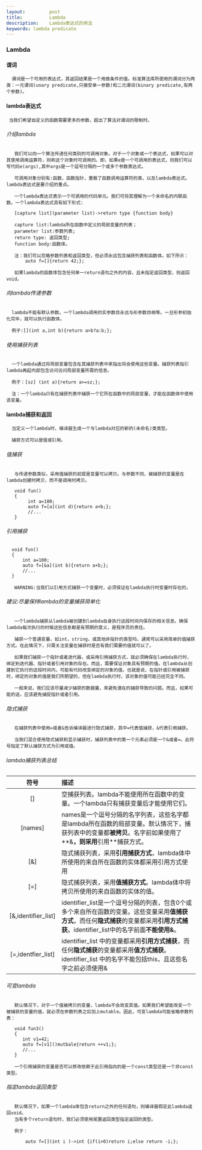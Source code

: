 ```yaml
---
layout:         post
title:          Lambda
description:    Lambda表达式的用法
keywords: lambda predicate 
---
```


### Lambda
     
#### 谓词

      谓词是一个可用的表达式，其返回结果是一个用做条件的值。标准算法库所使用的谓词分为两类：一元谓词(unary predicate,只接受单一参数)和二元谓词(binary predicate,有两个参数)。
      
#### lambda表达式
     
     当我们希望自定义的函数需要更多的参数，超出了算法对谓词的限制时。
     
###### 介绍lambda
       
       我们可以向一个算法传递任何类别的可调用对象。对于一个对象或一个表达式，如果可以对其使用调用运算符，则称这个对象时可调用的。即，如果e是一个可调用的表达式，则我们可以写代码e(args),其中args是一个逗号分隔的一个或多个参数表达式。

       可调用对象分别有:函数，函数指针，重载了函数调用运算符的类，以及lambda表达式。lambda表达式是要介绍的重点。
       
       一个lambda表达式表示一个可调用的代码单元。我们可将其理解为一个未命名的内联函数。一个lambda表达式具有如下形式:
       
       [capture list](parameter list)->return type {function body}
       
       capture list:lambda所在函数中定义的局部变量的列表；
       parameter list:参数列表;
       return type: 返回类型;
       function body:函数体。
       
       注：我们可以忽略参数列表和返回类型，但必须永远包含捕获列表和函数体。如下所示：
           auto f=[]{return 42;};
       
       如果lambda的函数体包含任何单一return语句之外的内容，且未指定返回类型，则返回void。
       
###### 向lambda传递参数
      
      lambda不能有默认参数。一个lambda调用的实参数目永远与形参数目相等。一旦形参初始化完毕，就可以执行函数体。

      例子:[](int a,int b){return a>b?a:b;};
      
###### 使用捕获列表
      
      一个lambda通过将局部变量包含在其捕获列表中来指出将会使用这些变量。捕获列表指引lambda再起内部包含访问访问局部变量所需的信息。

      例子：[sz] (int a){return a>=sz;};
      
      注：一个lambda只有在捕获列表中捕获一个它所在函数中的局部变量，才能在函数体中使用该变量。
     
####  lambda捕获和返回
    
      当定义一个lambda时，编译器生成一个与lambda对应的新的(未命名)类类型。

      捕获方式可以是值或引用。
      
###### 值捕获

       与传递参数类似，采用值捕获的前提是变量可以拷贝。与参数不同，被捕获的变量是在lambda创建时拷贝，而不是调用时拷贝。

       void fun()
       {
            int a=100;
            auto f=[a](int d){return a+b;};
            //...
       }
       
###### 引用捕获
   
      void fun()
      {
          int a=100;
          auto f=[&a](int b){return a+b;};
          //...
      }
      
       WARNING:当我们以引用方式捕获一个变量时，必须保证在lambda执行时变量时存在的。
   
###### 建议:尽量保持lambda的变量捕获简单化

    
       一个lambda捕获从lambda被创建到lambda自身执行这段时间内保存的相关信息。确保lambda每次执行的时候这些信息都是有预期的意义，是程序员的责任。
      
       捕获一个普通变量，如int，string，或其他非指针的类型吗，通常可以采用简单的值捕获方式。在此情况下，只需关注变量在捕获时是否有我们需要的值就可以了。
     
       如果我们捕获一个指针或者迭代器，或采用引用捕获方式，就必须确保在lambda执行时，绑定到迭代器、指针或者引用对象的存在。而且，需要保证对象具有预期的值。在lambda从创建到它执行的这段时间内，可能有代码改变绑定的对象的值。也就是说，在指针或引用被捕获时，绑定的对象的值是我们所期望的，但在lambda执行时，该对象的值可能已经完全不同。
     
       一般来说，我们应该尽量减少捕获的数据量，来避免潜在的捕获导致的问题。而且，如果可能的话，应该避免捕捉指针或者引用。
     
     
###### 隐式捕获
       
       在捕获列表中使用=或者&告诉编译器进行隐式捕获，其中=代表值捕获，&代表引用捕获。
       
       当我们混合使用隐式捕获和显示捕获时，捕获列表中的第一个元素必须是一个&或者=。此符号指定了默认捕获方式为引用或值。
 

###### lambda捕获列表总结

| 符号 | 描述 |
|:----:|:-----|
|[]|空捕获列表。lambda不能使用所在函数中的变量。一个lambda只有捕获变量后才能使用它们。|
|[names]|names是一个逗号分隔的名字列表，这些名字都是lambda所在函数的局部变量。默认情况下，捕获列表中的变量都**被拷贝**。名字前如果使用了**&**，则采用**引用**捕获方式。|
|[&]|隐式捕获列表，采用**引用捕获方式**，lambda体中所使用的来自所在函数的实体都采用引用方式使用|
|[=]|隐式捕获列表，采用**值捕获方式**。lambda体中将拷贝所使用的来自函数的实体的值。|
|[&,identifier_list]|identifier_list是一个逗号分隔的列表，包含0个或多个来自所在函数的变量。这些变量采用**值捕获方式**，而任何**隐式捕获**的变量都采用**引用方式捕获**。identifier_list中的名字前面**不能使用&**。|
|[=,identfier_list]|identifier_list 中的变量都采用**引用方式捕获**，而任何**隐式捕获**的变量都采用**值方式捕获**。identifier_list 中的名字不能包括this，且这些名字之前必须使用&|

###### 可变lambda

       默认情况下，对于一个值被拷贝的变量，lambda不会改变其值。如果我们希望能改变一个被捕获的变量的值，就必须在参数列表之后加上mutable。因此，可变lambda可能省略参数列表：
       
       void fun3()
       {
          int v1=42;
          auto f=[v1]()mutbale{return ++v1;};
          //...
       }
       
       一个引用捕获的变量是否可以修改依赖于此引用指向的是一个const类型还是一个非const类型。
       
###### 指定lambda返回类型
       
       默认情况下，如果一个lambda体包含return之外的任何语句，则编译器假定此lambda返回void。
       当有多个return语句时，我们必须使用尾置返回类型指定返回的类型。
       
       例子：
           
           auto f=[](int i )->int {if(i>0)return i;else return -i;};
       
      